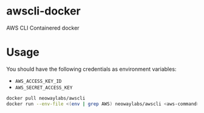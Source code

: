 # awscli-docker
AWS CLI Containered docker

# Usage

You should have the following credentials as environment variables:

+ `AWS_ACCESS_KEY_ID`
+ `AWS_SECRET_ACCESS_KEY`

``` bash
docker pull neowaylabs/awscli
docker run --env-file <(env | grep AWS) neowaylabs/awscli <aws-command>
```
